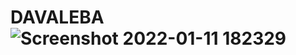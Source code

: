 # DAVALEBA![Screenshot 2022-01-11 182329](https://user-images.githubusercontent.com/93410562/150999825-55d734c7-fec3-46b9-a9ab-26c9b71eb0b5.png)
